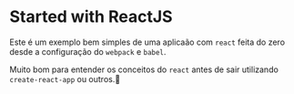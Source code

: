 # Started with ReactJS

Este é um exemplo bem simples de uma aplicaão com `react` feita do zero desde a configuração do `webpack` e `babel`.

Muito bom para entender os conceitos do `react` antes de sair utilizando `create-react-app` ou outros. 